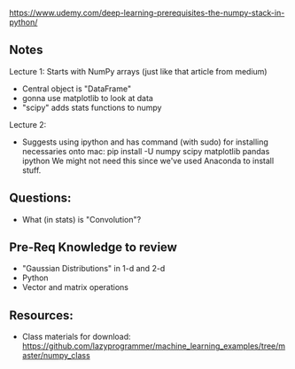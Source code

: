 https://www.udemy.com/deep-learning-prerequisites-the-numpy-stack-in-python/

Notes
--------
Lecture 1: Starts with NumPy arrays (just like that article from medium)

* Central object is "DataFrame"
* gonna use matplotlib to look at data
* "scipy" adds stats functions to numpy

Lecture 2: 
* Suggests using ipython and has command (with sudo) for installing necessaries onto mac:
pip install -U numpy scipy matplotlib pandas ipython
We might not need this since we've used Anaconda to install stuff.


Questions: 
--------
* What (in stats) is "Convolution"?


Pre-Req Knowledge to review
-------
* "Gaussian Distributions" in 1-d and 2-d
* Python
* Vector and matrix operations


Resources:
--------
* Class materials for download: https://github.com/lazyprogrammer/machine_learning_examples/tree/master/numpy_class
